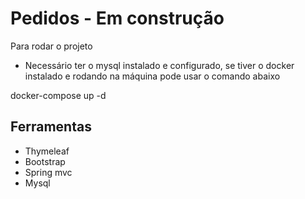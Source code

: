 # Pedidos - Em construção

Para rodar o projeto
* Necessário ter o mysql instalado e configurado, se tiver o docker instalado e rodando na máquina pode usar o comando abaixo

docker-compose up -d

## Ferramentas
- Thymeleaf
- Bootstrap
- Spring mvc
- Mysql